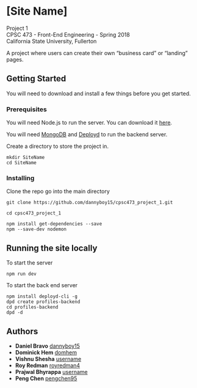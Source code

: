 # [Site Name]

Project 1  
CPSC 473 - Front-End Engineering - Spring 2018  
California State University, Fullerton

A project where users can create their own “business card” or “landing” pages.

## Getting Started
You will need to download and install a few things before you get started.

### Prerequisites

You will need Node.js to run the server. You can download it [here](https://nodejs.org/en/download/).

You will need [MongoDB](https://docs.mongodb.com/manual/administration/install-community/) and [Deployd](https://github.com/deployd/deployd#install-from-npm) to run the backend server. 


Create a directory to store the project in.
```
mkdir SiteName
cd SiteName
```

### Installing

Clone the repo go into the main directory

```
git clone https://github.com/dannyboy15/cpsc473_project_1.git

cd cpsc473_project_1

npm install get-dependencies --save
npm --save-dev nodemon
```

## Running the site locally
To start the server

```
npm run dev
```
To start the back end server
```
npm install deployd-cli -g
dpd create profiles-backend
cd profiles-backend
dpd -d
```

## Authors
* **Daniel Bravo** [dannyboy15](https://github.com/dannyboy15)
* **Dominick Hem** [domhem](https://github.com/domhem)
* **Vishnu Shesha** [username](https://github.com)
* **Roy Redman** [royredman4](https://github.com/royredman4)
* **Prajwal Bhyrappa** [username](https://github.com)
* **Peng Chen** [pengchen95](https://github.com/pengchen95)
